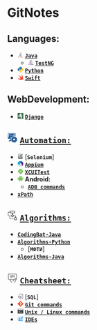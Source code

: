 # GitNotes

## Languages:
- <img src="/imgs/java.png" width="13" height="13"> [__`Java`__](https://github.com/sergius-la/Java)
  - <img src="/imgs/testng.jpg" width="13" height="13"> [__`TestNG`__](https://github.com/sergius-la/Java/blob/master/TestNG/README.md)
- <img src="/imgs/py_icon.png" width="13" height="13"> [__`Python`__](https://github.com/sergius-la/Python)
- <img src="/imgs/swift.png" width="13" height="13"> [__`Swift`__](https://github.com/sergius-la/Swift)

## WebDevelopment:
- <img src="/imgs/django_icon.png" width="13" height="13"> [__`Django`__](https://github.com/sergius-la/Python#-django)

## <img src="/imgs/automation.png" width="24" height="24"> [`Automation:`](https://github.com/sergius-la/Automation)
-  <img src="/imgs/selenium_icon.jpg" width="13" height="13"> [__`Selenium`__]
-  <img src="/imgs/appium.png" width="13" height="13"> [__`Appium`__](https://github.com/sergius-la/Automation/blob/master/Appium/Appium.md)
-  <img src="/imgs/xctest.jpg" width="13" height="13"> [__`XCUITest`__](https://github.com/sergius-la/Swift/blob/master/Swift/XCTest/XCUITest/XCUitest.md)
-  <img src="/imgs/android.png" width="13" height="13"> __Android:__
    -   [__`ADB commands`__](https://github.com/sergius-la/Cheatsheet/blob/master/adb/adb.md)
-   [__`xPath`__](https://github.com/sergius-la/Automation/tree/master/xPath)    

## <img src="/imgs/algorithms.png" width="24" height="24"> [`Algorithms:`](https://github.com/sergius-la/Algorithms)
- [__`CodingBat-Java`__](https://github.com/sergius-la/CodingBat-Java)
- [__`Algorithms-Python`__](https://github.com/sergius-la/Algorithms-Python)
  - [__`МФТИ`__]
- [__`Algorithms-Java`__](https://github.com/sergius-la/Algorithms-Java)

## <img src="/imgs/cheatsheet.png" width="24" height="24"> [`Cheatsheet:`](https://github.com/sergius-la/Cheatsheet)
- <img src="/imgs/sql.png" width="13" height="13"> [__`SQL`__]
- <img src="/imgs/git.png" width="13" height="13"> [__`Git commands`__](https://github.com/sergius-la/Cheatsheet/blob/master/Git.md)
- <img src="/imgs/terminal.png" width="13" height="13"> [__`Unix / Linux commands`__](https://github.com/sergius-la/Cheatsheet/blob/master/terminal/Unix.md) 
- <img src="/imgs/ide_icon.png" width="13" height="13"> [__`IDEs`__](https://github.com/sergius-la/Cheatsheet#-ides)